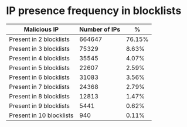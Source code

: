 # IP presence frequency in blocklists
| Malicious IP | Number of IPs | % |
|----|----|----|
| Present in 2 blocklists | 664647 | 76.15% |
| Present in 3 blocklists | 75329 | 8.63% |
| Present in 4 blocklists | 35545 | 4.07% |
| Present in 5 blocklists | 22607 | 2.59% |
| Present in 6 blocklists | 31083 | 3.56% |
| Present in 7 blocklists | 24368 | 2.79% |
| Present in 8 blocklists | 12813 | 1.47% |
| Present in 9 blocklists | 5441 | 0.62% |
| Present in 10 blocklists | 940 | 0.11% |
